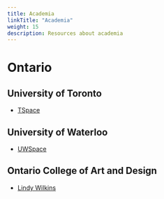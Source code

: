 ```yaml
---
title: Academia
linkTitle: "Academia"
weight: 15
description: Resources about academia
---
```


# Ontario
## University of Toronto
* [TSpace](https://tspace.library.utoronto.ca/)
## University of Waterloo
* [UWSpace](https://uwspace.uwaterloo.ca/)
## Ontario College of Art and Design
* [Lindy Wilkins](https://www.linkedin.com/in/lindy-wilkins-7644b948/)